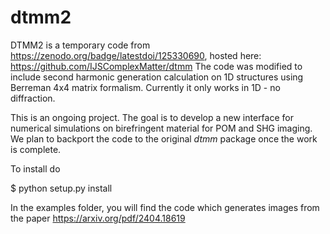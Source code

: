 # dtmm2
 
DTMM2 is a temporary code from https://zenodo.org/badge/latestdoi/125330690, hosted here: https://github.com/IJSComplexMatter/dtmm
The code was modified to include second harmonic generation calculation on 1D structures using Berreman 4x4 matrix formalism. Currently it only works in 1D - no diffraction.

This is an ongoing project. The goal is to develop a new interface for numerical simulations on birefringent material for POM and SHG imaging. We plan to backport the code to the original *dtmm* package once the work is complete.

To install do

$ python setup.py install

In the examples folder, you will find the code which generates images from the paper https://arxiv.org/pdf/2404.18619
